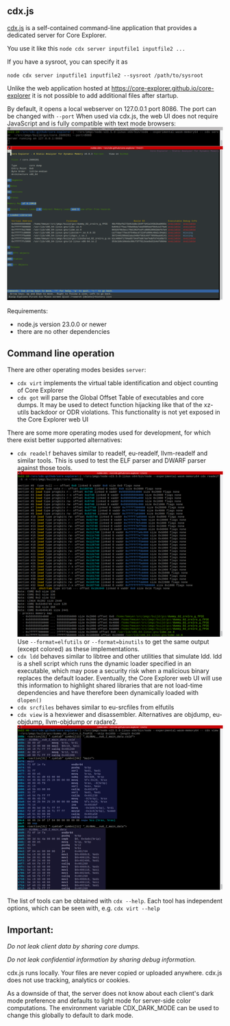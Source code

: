 ## cdx.js ##

[cdx.js](cdx.js) is a self-contained command-line application that provides a dedicated server for Core Explorer.

You use it like this
`node cdx server inputfile1 inputfile2 ...`

If you have a sysroot, you can specify it as 

`node cdx server inputfile1 inputfile2 --sysroot /path/to/sysroot`

Unlike the web application hosted at https://core-explorer.github.io/core-explorer it is not possible to add additional files after startup.

By default, it opens a local webserver on 127.0.0.1 port 8086. The port can be changed with `--port`
When used via cdx.js, the web UI does not require JavaScript and is fully compatible with text mode browsers:
![Text Browser](images/cli_browser_coredump.png)


Requirements:
- node.js version 23.0.0 or newer
- there are no other dependencies

## Command line operation ##

There are other operating modes besides `server`:
- `cdx virt` implements the virtual table identification and object counting of Core Explorer
- `cdx got` will parse the Global Offset Table of executables and core dumps. It may be used to detect function hijacking like that of the xz-utils backdoor or ODR violations. This functionality is not yet exposed in the Core Explorer web UI


There are some more operating modes used for development, for which there exist better supported alternatives:
- `cdx readelf` behaves similar to readelf, eu-readelf, llvm-readelf and similar tools. This is used to test the ELF parser and DWARF parser against those tools. ![readelf](images/cli_readelf.png) Use `--format=elfutils` or `--format=binutils` to get the same output (except colored) as these implementations.
- `cdx ldd` behaves similar to libtree and other utilities that simulate ldd. ldd is a shell script which runs the dynamic loader specified in an executable, which may pose a security risk when a malicious binary replaces the default loader.
Eventually, the Core Explorer web UI will use this information to highlight shared libraries that are not load-time dependencies and have therefore been dynamically loaded with `dlopen()`
- `cdx srcfiles` behaves similar to eu-srcfiles from elfutils
- `cdx view` is a hexviewer and disassembler. Alternatives are objdump, eu-objdump, llvm-objdump or radare2. ![hexviewer](images/cli_hexview_disass.png)

The list of tools can be obtained with `cdx --help`. Each tool has independent options, which can be seen with, e.g. `cdx virt --help`


## Important: ##
*Do not leak client data by sharing core dumps.* 

*Do not leak confidential information by sharing debug information.*

cdx.js runs locally. Your files are never copied or uploaded anywhere. cdx.js does not use tracking, analytics or cookies.

As a downside of that, the server does not know about each client's dark mode preference and defaults to light mode for server-side color computations. The environment variable CDX_DARK_MODE can be used to change this globally to default to dark mode.
